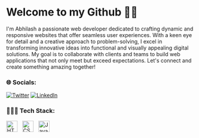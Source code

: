 # Welcome to my Github 👋🏽

I'm Abhilash a passionate web developer dedicated to crafting dynamic and responsive websites that offer seamless user experiences. With a keen eye for detail and a creative approach to problem-solving, I excel in transforming innovative ideas into functional and visually appealing digital solutions. My goal is to collaborate with clients and teams to build web applications that not only meet but exceed expectations. Let's connect and create something amazing together!

### 🌐 Socials:
[![Twitter](https://img.shields.io/badge/Twitter-%231DA1F2.svg?logo=X&logoColor=white)](https://x.com/Abhilash6251) [![LinkedIn](https://img.shields.io/badge/LinkedIn-%230077B5.svg?logo=linkedin&logoColor=white)](https://www.linkedin.com/in/abhilash-sharma077/)

### 🧑🏽‍💻 Tech Stack:

<img align="left" alt="HTML" width="30px" style="padding-right:10px;" src="https://cdn.jsdelivr.net/gh/devicons/devicon/icons/html5/html5-plain.svg" />
<img align="left" alt="CSS" width="30px" style="padding-right:10px;" src="https://cdn.jsdelivr.net/gh/devicons/devicon/icons/css3/css3-plain.svg" />
<img align="left" alt="JavaScript" width="30px" style="padding-right:10px;" src="https://cdn.jsdelivr.net/gh/devicons/devicon/icons/javascript/javascript-plain.svg" />
<br />
